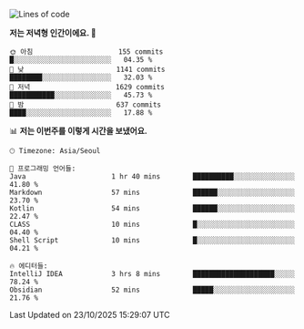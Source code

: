   <!--START_SECTION:waka-->
![Lines of code](https://img.shields.io/badge/%EC%A0%80%EB%8A%94%20%EC%97%AC%ED%83%9C%EA%B9%8C%EC%A7%80%20-1.9%20million%20%EC%A4%84%EC%9D%98%20%EC%BD%94%EB%93%9C%EB%A5%BC%20%EC%9E%91%EC%84%B1%ED%96%88%EC%96%B4%EC%9A%94.-blue)

**저는 저녁형 인간이에요. 🦉** 

```text
🌞 아침                     155 commits         █░░░░░░░░░░░░░░░░░░░░░░░░   04.35 % 
🌆 낮　                     1141 commits        ████████░░░░░░░░░░░░░░░░░   32.03 % 
🌃 저녁                     1629 commits        ███████████░░░░░░░░░░░░░░   45.73 % 
🌙 밤　                     637 commits         ████░░░░░░░░░░░░░░░░░░░░░   17.88 % 
```


📊 **저는 이번주를 이렇게 시간을 보냈어요.** 

```text
🕑︎ Timezone: Asia/Seoul

💬 프로그래밍 언어들: 
Java                     1 hr 40 mins        ██████████░░░░░░░░░░░░░░░   41.80 % 
Markdown                 57 mins             ██████░░░░░░░░░░░░░░░░░░░   23.70 % 
Kotlin                   54 mins             ██████░░░░░░░░░░░░░░░░░░░   22.47 % 
CLASS                    10 mins             █░░░░░░░░░░░░░░░░░░░░░░░░   04.40 % 
Shell Script             10 mins             █░░░░░░░░░░░░░░░░░░░░░░░░   04.21 % 

🔥 에디터들: 
IntelliJ IDEA            3 hrs 8 mins        ████████████████████░░░░░   78.24 % 
Obsidian                 52 mins             █████░░░░░░░░░░░░░░░░░░░░   21.76 % 
```


 Last Updated on 23/10/2025 15:29:07 UTC
<!--END_SECTION:waka-->
